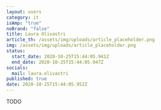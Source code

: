 ```yaml
---
layout: users
category: it
isAmp: "true"
noBrand: "false"
title: Laura Olivastri
article_th: /assets/img/uploads/article_placeholder.png
img: /assets/img/uploads/article_placeholder.png
status:
  start_date: 2020-10-25T15:44:05.941Z
  end_date: 2020-10-25T15:44:05.947Z
socials:
  mail: laura.olivastri
published: true
date: 2020-10-25T15:44:05.952Z
---
```

TODO